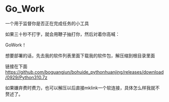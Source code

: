 # Go_Work
一个用于监督你是否正在完成任务的小工具


如果三十秒不打字，就会用鞭子抽打你，然后对着你高喊：

GoWork！


想要部署的话，先去我的软件列表里面下载我的软件包，解压缩到根目录里面



链接在下面
https://github.com/boguangjun/bohuide_pythonhuanjing/releases/download/0929/Python310.7z


如果嫌弃费时费力，也可以解压以后直接mklink一个软连接，具体怎么样我就不赘述了。
